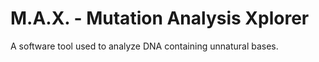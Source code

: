 # M.A.X. - Mutation Analysis Xplorer
A software tool used to analyze DNA containing unnatural bases.
